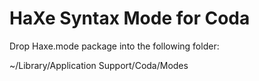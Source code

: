 HaXe Syntax Mode for Coda
===============

Drop Haxe.mode package into the following folder:

~/Library/Application Support/Coda/Modes